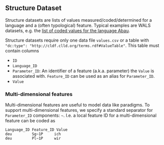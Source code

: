## Structure Dataset

Structure datasets are lists of values measured/coded/determined for a language and a (often typological) feature.
Typical examples are WALS datasets, e.g. the [list of coded values for the language Abau](http://wals.info/languoid/lect/wals_code_aba).

Structure datasets require only one data file `values.csv` or a table with
`"dc:type": "http://cldf.clld.org/terms.rdf#ValueTable"`. This table must contain columns
- `ID`
- `Language_ID`
- `Parameter_ID`: An identifier of a feature (a.k.a. parameter) the `Value` is associated with. `Feature_ID` can be used as an alias for `Parameter_ID`.
- `Value`


### Multi-dimensional features

Multi-dimensional features are useful to model data like paradigms. 
To support multi-dimensional features, we specify a standard separator for 
`Parameter_ID` components: `~`. 
I.e. a local feature ID for a multi-dimensional feature can be coded as
```
Language_ID Feature_ID Value
deu         Sg~1P     ich
deu         Pl~1P     wir
